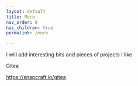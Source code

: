 ```yaml
---
layout: default
title: More
nav_order: 8
has_children: true
permalink: /more

---
```


I will add interesting bits and pieces of projects I like

Gitea

https://snapcraft.io/gitea
